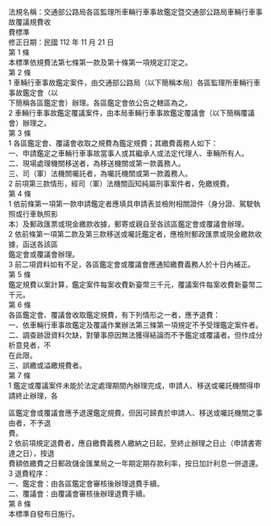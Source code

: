 法規名稱：交通部公路局各區監理所車輛行車事故鑑定暨交通部公路局車輛行車事故覆議規費收  
費標準  
修正日期：民國 112 年 11 月 21 日  
第 1 條  
本標準依規費法第七條第一款及第十條第一項規定訂定之。  
第 2 條  
1 車輛行車事故鑑定案件，由交通部公路局（以下簡稱本局）各區監理所車輛行車事故鑑定會（以  
下簡稱各區鑑定會）辦理。各區鑑定會依公告之轄區為之。  
2 車輛行車事故鑑定覆議案件，由本局車輛行車事故鑑定覆議會（以下簡稱覆議會）辦理之。  
第 3 條  
1 各區鑑定會、覆議會收取之規費為鑑定規費；其繳費義務人如下：  
一、申請鑑定之車輛行車事故當事人或其繼承人或法定代理人、車輛所有人。  
二、現場處理機關移送者，為移送機關或第一款義務人。  
三、司（軍）法機關囑託者，為囑託機關或第一款義務人。  
2 前項第三款情形，經司（軍）法機關函知純屬刑事案件者，免繳規費。  
第 4 條  
1 依前條第一項第一款申請鑑定者應填具申請表並檢附相關證件（身分證、駕駛執照或行車執照影  
本）及郵政匯票或現金繳款收據，郵寄或親自至各該區鑑定會或覆議會辦理。  
2 依前條第一項第二款及第三款移送或囑託鑑定者，應檢附郵政匯票或現金繳款收據，函送各該區  
鑑定會或覆議會辦理。  
3 前二項資料如有不足，各區鑑定會或覆議會應通知繳費義務人於十日內補正。  
第 5 條  
鑑定規費以案計算，鑑定案件每案收費新臺幣三千元，覆議案件每案收費新臺幣二千元。  
第 6 條  
各區鑑定會、覆議會收取鑑定規費，有下列情形之一者，應予退費：  
一、依車輛行車事故鑑定及覆議作業辦法第三條第一項規定不予受理鑑定案件者。  
二、調查跡證資料欠缺，對肇事原因無法獲得結論而不予鑑定或覆議者。但作成分析意見者，不  
在此限。  
三、誤繳或溢繳規費者。  
第 7 條  
1 鑑定或覆議案件未能於法定處理期間內辦理完成，申請人、移送或囑託機關得申請終止辦理，各  


區鑑定會或覆議會應予退還鑑定規費。但因可歸責於申請人、移送或囑託機關之事由者，不予退  
費。  
2 依前項規定退費者，應自繳費義務人繳納之日起，至終止辦理之日止（申請書寄達之日），按退  
費額依繳費之日郵政儲金匯業局之一年期定期存款利率，按日加計利息一併退還。  
3 退費程序：  
一、鑑定會：由各區鑑定會審核後辦理退費手續。  
二、覆議會：由覆議會審核後辦理退費手續。  
第 8 條  
本標準自發布日施行。  


